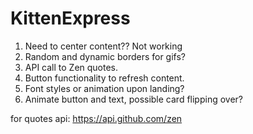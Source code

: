 # KittenExpress

1. Need to center content?? Not working
2. Random and dynamic borders for gifs?
3. API call to Zen quotes.
4. Button functionality to refresh content.
5. Font styles or animation upon landing?
6. Animate button and text, possible card flipping over?

for quotes api:
https://api.github.com/zen
